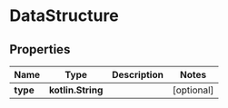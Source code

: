 
# DataStructure

## Properties
Name | Type | Description | Notes
------------ | ------------- | ------------- | -------------
**type** | **kotlin.String** |  |  [optional]



